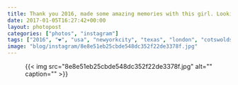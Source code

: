 ```yaml
---
title: Thank you 2016, made some amazing memories with this girl. Looking forward to making many more in 2017!
date: 2017-01-05T16:27:42+00:00
layout: photopost
categories: ["photos", "instagram"]
tags: ["2016", "❤️", "usa", "newyorkcity", "texas", "london", "cotswolds", "memories", "danmark", "københavn"]
image: "blog/instagram/8e8e51eb25cbde548dc352f22de3378f.jpg"
---
```


<figure class="photo photo--square">
  {{< img src="8e8e51eb25cbde548dc352f22de3378f.jpg" alt="" caption="" >}}

</figure>


